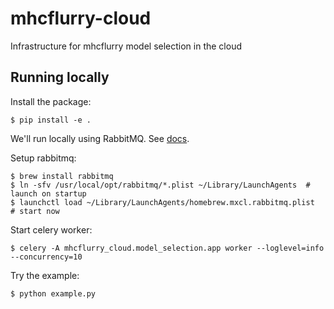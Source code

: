 # mhcflurry-cloud
Infrastructure for mhcflurry model selection in the cloud

## Running locally

Install the package:
```
$ pip install -e .
```

We'll run locally using RabbitMQ. See [docs](http://docs.celeryproject.org/en/latest/getting-started/brokers/rabbitmq.html#broker-rabbitmq).

Setup rabbitmq:
```
$ brew install rabbitmq
$ ln -sfv /usr/local/opt/rabbitmq/*.plist ~/Library/LaunchAgents  # launch on startup
$ launchctl load ~/Library/LaunchAgents/homebrew.mxcl.rabbitmq.plist  # start now
```

Start celery worker:
```
$ celery -A mhcflurry_cloud.model_selection.app worker --loglevel=info --concurrency=10
```

Try the example:
```
$ python example.py
```